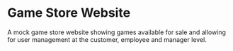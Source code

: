 # Game Store Website
A mock game store website showing games available for sale and allowing for user management at the customer, employee and manager level.
